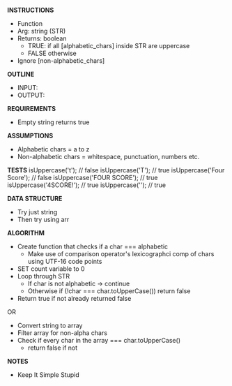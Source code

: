 **INSTRUCTIONS**
- Function
- Arg: string (STR)
- Returns: boolean
  - TRUE: if all [alphabetic_chars] inside STR are uppercase
  - FALSE otherwise
- Ignore [non-alphabetic_chars]

**OUTLINE**
- INPUT: 
- OUTPUT:

**REQUIREMENTS**
- Empty string returns true

**ASSUMPTIONS**
- Alphabetic chars = a to z
- Non-alphabetic chars = whitespace, punctuation, numbers etc.

**TESTS**
isUppercase('t');               // false
isUppercase('T');               // true
isUppercase('Four Score');      // false
isUppercase('FOUR SCORE');      // true
isUppercase('4SCORE!');         // true
isUppercase('');                // true

**DATA STRUCTURE**
- Try just string 
- Then try using arr

**ALGORITHM**
- Create function that checks if a char === alphabetic
  - Make use of comparison operator's lexicographci comp of chars using UTF-16 code points 
- SET count variable to 0
- Loop through STR
  - If char is not alphabetic -> continue
  - Otherwise if (!char === char.toUpperCase()) return false
- Return true if not already returned false

OR 

- Convert string to array
- Filter array for non-alpha chars
- Check if every char in the array === char.toUpperCase()
  - return false if not

**NOTES**
- Keep It Simple Stupid